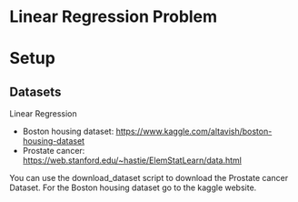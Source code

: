 # Linear Regression Problem

# Setup
## Datasets
Linear Regression
- Boston housing dataset: https://www.kaggle.com/altavish/boston-housing-dataset
- Prostate cancer: https://web.stanford.edu/~hastie/ElemStatLearn/data.html

You can use the download_dataset script to download the Prostate cancer Dataset.
For the Boston housing dataset go to the kaggle website.
